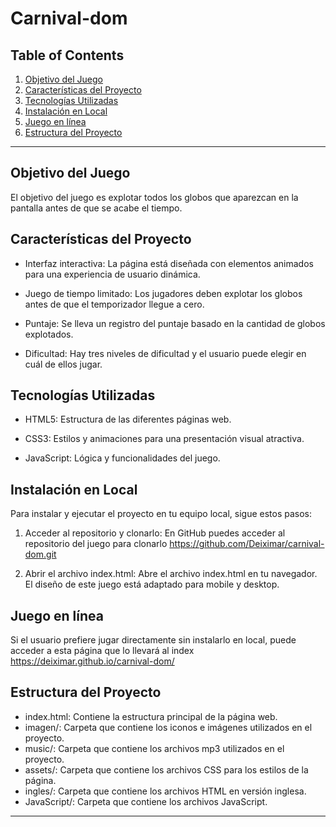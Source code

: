 # Carnival-dom

## Table of Contents

1. [Objetivo del Juego](#objetivo-del-juego)
2. [Características del Proyecto](#caracteristicas-del-proyecto)
3. [Tecnologías Utilizadas](#tecnologias-utilizadas)
4. [Instalación en Local](#instalacion-en-local)
5. [Juego en línea](#juego-en-linea)
6. [Estructura del Proyecto](#estructura-del-proyecto)

---

## Objetivo del Juego

El objetivo del juego es explotar todos los globos que aparezcan en la pantalla antes de que se acabe el tiempo.

## Características del Proyecto

- Interfaz interactiva: La página está diseñada con elementos animados para una experiencia de usuario dinámica.

- Juego de tiempo limitado: Los jugadores deben explotar los globos antes de que el temporizador llegue a cero.

- Puntaje: Se lleva un registro del puntaje basado en la cantidad de globos explotados.

- Dificultad: Hay tres niveles de dificultad y el usuario puede elegir en cuál de ellos jugar.

## Tecnologías Utilizadas

- HTML5: Estructura de las diferentes páginas web.

- CSS3: Estilos y animaciones para una presentación visual atractiva.

- JavaScript: Lógica y funcionalidades del juego.

## Instalación en Local

Para instalar y ejecutar el proyecto en tu equipo local, sigue estos pasos:

1. Acceder al repositorio y clonarlo: En GitHub puedes acceder al repositorio del juego para clonarlo
   https://github.com/Deiximar/carnival-dom.git

2. Abrir el archivo index.html: Abre el archivo index.html en tu navegador. El diseño de este juego está adaptado para mobile y desktop.

## Juego en línea

Si el usuario prefiere jugar directamente sin instalarlo en local, puede acceder a esta página que lo llevará al index
https://deiximar.github.io/carnival-dom/

## Estructura del Proyecto

- index.html: Contiene la estructura principal de la página web.
- imagen/: Carpeta que contiene los iconos e imágenes utilizados en el proyecto.
- music/: Carpeta que contiene los archivos mp3 utilizados en el proyecto.
- assets/: Carpeta que contiene los archivos CSS para los estilos de la página.
- ingles/: Carpeta que contiene los archivos HTML en versión inglesa.
- JavaScript/: Carpeta que contiene los archivos JavaScript.

---
